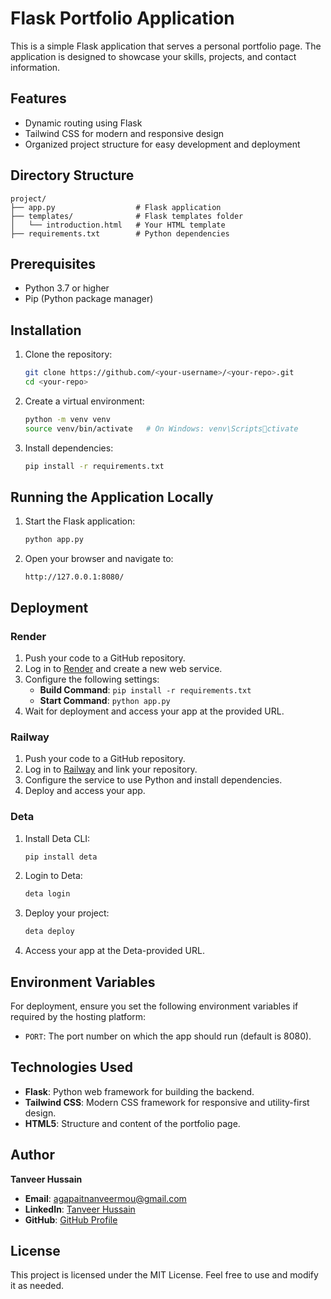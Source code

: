 # Flask Portfolio Application

This is a simple Flask application that serves a personal portfolio page. The application is designed to showcase your skills, projects, and contact information.

## Features

- Dynamic routing using Flask
- Tailwind CSS for modern and responsive design
- Organized project structure for easy development and deployment

## Directory Structure

```
project/
├── app.py                  # Flask application
├── templates/              # Flask templates folder
│   └── introduction.html   # Your HTML template
├── requirements.txt        # Python dependencies
```

## Prerequisites

- Python 3.7 or higher
- Pip (Python package manager)

## Installation

1. Clone the repository:

   ```bash
   git clone https://github.com/<your-username>/<your-repo>.git
   cd <your-repo>
   ```

2. Create a virtual environment:

   ```bash
   python -m venv venv
   source venv/bin/activate   # On Windows: venv\Scriptsctivate
   ```

3. Install dependencies:

   ```bash
   pip install -r requirements.txt
   ```

## Running the Application Locally

1. Start the Flask application:

   ```bash
   python app.py
   ```

2. Open your browser and navigate to:

   ```
   http://127.0.0.1:8080/
   ```

## Deployment

### Render

1. Push your code to a GitHub repository.
2. Log in to [Render](https://render.com) and create a new web service.
3. Configure the following settings:
   - **Build Command**: `pip install -r requirements.txt`
   - **Start Command**: `python app.py`
4. Wait for deployment and access your app at the provided URL.

### Railway

1. Push your code to a GitHub repository.
2. Log in to [Railway](https://railway.app) and link your repository.
3. Configure the service to use Python and install dependencies.
4. Deploy and access your app.

### Deta

1. Install Deta CLI:
   ```bash
   pip install deta
   ```
2. Login to Deta:
   ```bash
   deta login
   ```
3. Deploy your project:
   ```bash
   deta deploy
   ```
4. Access your app at the Deta-provided URL.

## Environment Variables

For deployment, ensure you set the following environment variables if required by the hosting platform:

- `PORT`: The port number on which the app should run (default is 8080).

## Technologies Used

- **Flask**: Python web framework for building the backend.
- **Tailwind CSS**: Modern CSS framework for responsive and utility-first design.
- **HTML5**: Structure and content of the portfolio page.

## Author

**Tanveer Hussain**

- **Email**: [agapaitnanveermou@gmail.com](mailto:agapaitnanveermou@gmail.com)
- **LinkedIn**: [Tanveer Hussain](https://www.linkedin.com/in/tanveer-hussain-277119196/)
- **GitHub**: [GitHub Profile](https://github.com/tannu64)

## License

This project is licensed under the MIT License. Feel free to use and modify it as needed.
